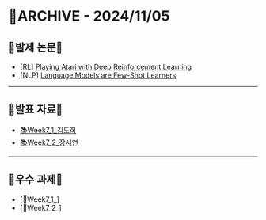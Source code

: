 # 📁ARCHIVE - 2024/11/05

## 💚발제 논문💚  
- [RL] [Playing Atari with Deep Reinforcement Learning](https://arxiv.org/abs/1312.5602)
- [NLP] [Language Models are Few-Shot Learners](https://papers.nips.cc/paper_files/paper/2020/file/1457c0d6bfcb4967418bfb8ac142f64a-Paper.pdf)
---

## 💚발표 자료💚

- [📚Week7_1_김도희](https://github.com/user-attachments/files/17627834/Week7_1_.pdf)
- [📚Week7_2_장서연](https://github.com/user-attachments/files/17624302/Week7_2_.pdf)




---

## 💚우수 과제💚
- [🌟Week7_1_]
- [🌟Week7_2_]
